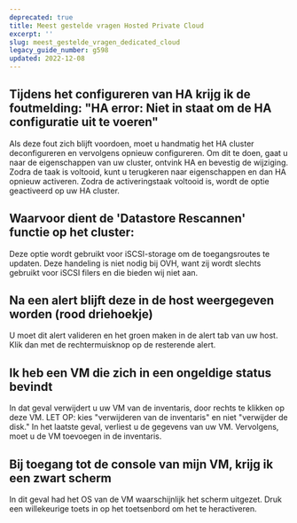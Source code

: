 ```yaml
---
deprecated: true
title: Meest gestelde vragen Hosted Private Cloud
excerpt: ''
slug: meest_gestelde_vragen_dedicated_cloud
legacy_guide_number: g598
updated: 2022-12-08
---
```



## Tijdens het configureren van HA krijg ik de foutmelding: "HA error: Niet in staat om de HA configuratie uit te voeren"
Als deze fout zich blijft voordoen, moet u handmatig het HA cluster deconfigureren en vervolgens opnieuw configureren. Om dit te doen, gaat u naar de eigenschappen van uw cluster, ontvink HA en bevestig de wijziging. Zodra de taak is voltooid, kunt u terugkeren naar eigenschappen en dan HA opnieuw activeren. Zodra de activeringstaak voltooid is, wordt de optie geactiveerd op uw HA cluster.


## Waarvoor dient de 'Datastore Rescannen' functie op het cluster:
Deze optie wordt gebruikt voor iSCSI-storage om de toegangsroutes te updaten.
Deze handeling is niet nodig bij OVH, want zij wordt slechts gebruikt voor iSCSI filers en die bieden wij niet aan.


## Na een alert blijft deze in de host weergegeven worden (rood driehoekje)
U moet dit alert valideren en het groen maken in de alert tab van uw host. Klik dan met de rechtermuisknop op de resterende alert.


## Ik heb een VM die zich in een ongeldige status bevindt
In dat geval verwijdert u uw VM van de inventaris, door rechts te klikken op deze VM.
LET OP: kies "verwijderen van de inventaris" en niet "verwijder de disk." In het laatste geval, verliest u de gegevens van uw VM.
Vervolgens, moet u de VM toevoegen in de inventaris.


## Bij toegang tot de console van mijn VM, krijg ik een zwart scherm
In dit geval had het OS van de VM waarschijnlijk het scherm uitgezet. Druk een willekeurige toets in op het toetsenbord om het te heractiveren.

